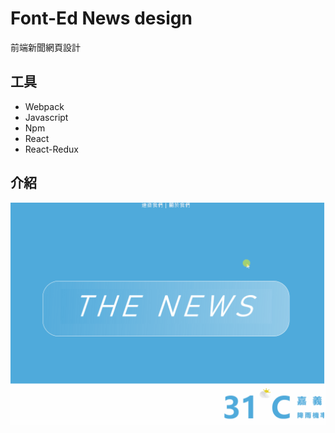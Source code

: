 # Font-Ed News design
前端新聞網頁設計
## 工具
* Webpack
* Javascript
* Npm
* React
* React-Redux
## 介紹
![介紹](https://github.com/joen0925/webTraining/blob/main/GIF_or_PNG/%E6%AD%A3%E5%BC%8F%E4%BB%8B%E7%B4%B9.gif)
